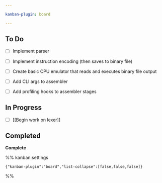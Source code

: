 ```yaml
---

kanban-plugin: board

---
```


## To Do

- [ ] Implement parser
- [ ] Implement instruction encoding (then saves to binary file)
- [ ] Create basic CPU emulator that reads and executes binary file output
- [ ] Add CLI args to assembler
- [ ] Add profiling hooks to assembler stages


## In Progress

- [ ] [[Begin work on lexer]]


## Completed

**Complete**




%% kanban:settings
```
{"kanban-plugin":"board","list-collapse":[false,false,false]}
```
%%